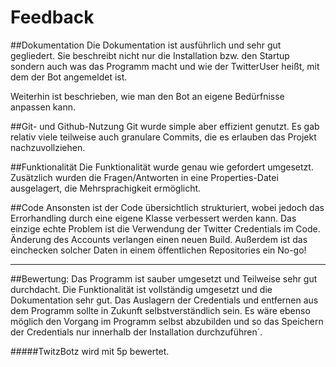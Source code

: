 # Feedback
##Dokumentation
Die Dokumentation ist ausführlich und sehr gut gegliedert. Sie beschreibt nicht nur die Installation bzw. den Startup  sondern auch was das Programm macht und wie der TwitterUser heißt, mit dem der Bot angemeldet ist.

Weiterhin ist beschrieben, wie man den Bot an eigene Bedürfnisse anpassen kann.

##Git- und Github-Nutzung
Git wurde simple aber effizient genutzt. Es gab relativ viele teilweise auch granulare Commits, die es erlauben das Projekt nachzuvollziehen.

##Funktionalität
Die Funktionalität wurde genau wie gefordert umgesetzt. Zusätzlich wurden die Fragen/Antworten in eine Properties-Datei ausgelagert, die Mehrsprachigkeit ermöglicht. 


##Code
Ansonsten ist der Code übersichtlich strukturiert, wobei jedoch das Errorhandling durch eine eigene Klasse verbessert werden kann.
Das einzige echte Problem ist die Verwendung der Twitter Credentials im Code. Änderung des Accounts verlangen einen neuen Build. Außerdem ist das einchecken solcher Daten in einem öffentlichen Repositories ein No-go!

***
##Bewertung:
Das Programm ist sauber umgesetzt und Teilweise sehr gut durchdacht. Die Funktionalität ist vollständig umgesetzt und die Dokumentation sehr gut.
Das Auslagern der Credentials und entfernen aus dem Programm sollte in Zukunft selbstverständlich sein. Es wäre ebenso möglich den Vorgang im Programm selbst abzubilden und so das Speichern der Credentials nur innerhalb der Installation durchzuführen´.

#####TwitzBotz wird mit 5p bewertet.